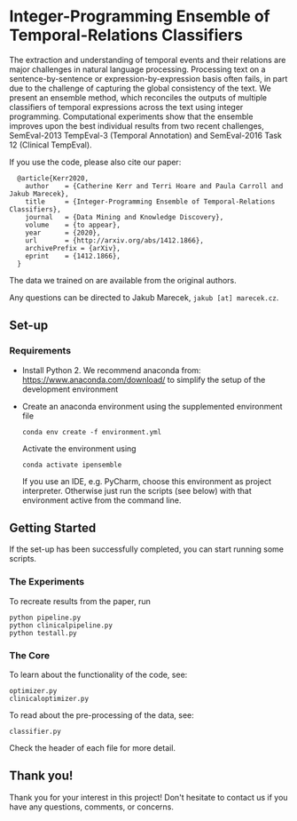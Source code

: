 # Integer-Programming Ensemble of Temporal-Relations Classifiers

The extraction and understanding of temporal events and their relations are major challenges in natural language processing. Processing text on a sentence-by-sentence or expression-by-expression basis often fails, in part due to the challenge of capturing the global consistency of the text. We present an ensemble method, which reconciles the outputs of multiple classifiers of temporal expressions across the text using integer programming. Computational experiments show that the ensemble improves upon the best individual results from two recent challenges, SemEval-2013 TempEval-3 (Temporal Annotation) and SemEval-2016 Task 12 (Clinical TempEval).

If you use the code, please also cite our paper: 

      @article{Kerr2020,
        author    = {Catherine Kerr and Terri Hoare and Paula Carroll and Jakub Marecek},
        title     = {Integer-Programming Ensemble of Temporal-Relations Classifiers},
        journal   = {Data Mining and Knowledge Discovery},
        volume    = {to appear},
        year      = {2020},
        url       = {http://arxiv.org/abs/1412.1866},
        archivePrefix = {arXiv},
        eprint    = {1412.1866},
      }

The data we trained on are available from the original authors. 

Any questions can be directed to Jakub Marecek, `jakub [at] marecek.cz`.


## Set-up

### Requirements

- Install Python 2. We recommend anaconda from: https://www.anaconda.com/download/ to simplify the setup of the development environment
- Create an anaconda environment using the supplemented environment file

      conda env create -f environment.yml
    
    Activate the environment using

      conda activate ipensemble
        
    If you use an IDE, e.g. PyCharm, choose this environment as project interpreter. Otherwise just run the scripts (see below) with that environment active from the command line.


## Getting Started

If the set-up has been successfully completed, you can start running some scripts. 


### The Experiments

To recreate results from the paper, run

    python pipeline.py
    python clinicalpipeline.py
    python testall.py
    

### The Core 

To learn about the functionality of the code, see: 

    optimizer.py
    clinicaloptimizer.py

To read about the pre-processing of the data, see:

    classifier.py

Check the header of each file for more detail. 


## Thank you!

Thank you for your interest in this project! Don't hesitate to contact us if you have any questions, comments, or concerns. 

